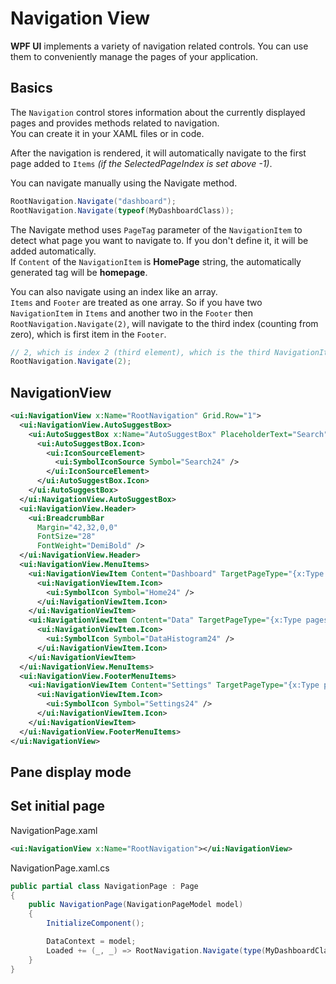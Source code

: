 # Navigation View

**WPF UI** implements a variety of navigation related controls. You can use them to conveniently manage the pages of your application.

## Basics

The `Navigation` control stores information about the currently displayed pages and provides methods related to navigation.  
You can create it in your XAML files or in code.

After the navigation is rendered, it will automatically navigate to the first page added to `Items` _(if the SelectedPageIndex is set above -1)_.

You can navigate manually using the Navigate method.

```csharp
RootNavigation.Navigate("dashboard");
RootNavigation.Navigate(typeof(MyDashboardClass));
```

The Navigate method uses `PageTag` parameter of the `NavigationItem` to detect what page you want to navigate to. If you don't define it, it will be added automatically.  
If `Content` of the `NavigationItem` is **HomePage** string, the automatically generated tag will be **homepage**.

You can also navigate using an index like an array.  
`Items` and `Footer` are treated as one array. So if you have two `NavigationItem` in `Items` and another two in the `Footer` then `RootNavigation.Navigate(2)`, will navigate to the third index (counting from zero), which is first item in the `Footer`.

```csharp
// 2, which is index 2 (third element), which is the third NavigationItem added to Items and Footer
RootNavigation.Navigate(2);
```

## NavigationView

```xml
<ui:NavigationView x:Name="RootNavigation" Grid.Row="1">
  <ui:NavigationView.AutoSuggestBox>
    <ui:AutoSuggestBox x:Name="AutoSuggestBox" PlaceholderText="Search">
      <ui:AutoSuggestBox.Icon>
        <ui:IconSourceElement>
          <ui:SymbolIconSource Symbol="Search24" />
        </ui:IconSourceElement>
      </ui:AutoSuggestBox.Icon>
    </ui:AutoSuggestBox>
  </ui:NavigationView.AutoSuggestBox>
  <ui:NavigationView.Header>
    <ui:BreadcrumbBar
      Margin="42,32,0,0"
      FontSize="28"
      FontWeight="DemiBold" />
  </ui:NavigationView.Header>
  <ui:NavigationView.MenuItems>
    <ui:NavigationViewItem Content="Dashboard" TargetPageType="{x:Type pages:DashboardPage}">
      <ui:NavigationViewItem.Icon>
        <ui:SymbolIcon Symbol="Home24" />
      </ui:NavigationViewItem.Icon>
    </ui:NavigationViewItem>
    <ui:NavigationViewItem Content="Data" TargetPageType="{x:Type pages:DataPage}">
      <ui:NavigationViewItem.Icon>
        <ui:SymbolIcon Symbol="DataHistogram24" />
      </ui:NavigationViewItem.Icon>
    </ui:NavigationViewItem>
  </ui:NavigationView.MenuItems>
  <ui:NavigationView.FooterMenuItems>
    <ui:NavigationViewItem Content="Settings" TargetPageType="{x:Type pages:SettingsPage}">
      <ui:NavigationViewItem.Icon>
        <ui:SymbolIcon Symbol="Settings24" />
      </ui:NavigationViewItem.Icon>
    </ui:NavigationViewItem>
  </ui:NavigationView.FooterMenuItems>
</ui:NavigationView>
```

## Pane display mode



## Set initial page

NavigationPage.xaml

```xml
<ui:NavigationView x:Name="RootNavigation"></ui:NavigationView>
```

NavigationPage.xaml.cs

```csharp
public partial class NavigationPage : Page
{
    public NavigationPage(NavigationPageModel model)
    {
        InitializeComponent();

        DataContext = model;
        Loaded += (_, _) => RootNavigation.Navigate(type(MyDashboardClass));
    }
}
```

